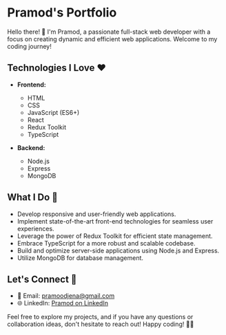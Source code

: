 # Pramod's Portfolio

Hello there! 👋 I'm Pramod, a passionate full-stack web developer with a focus on creating dynamic and efficient web applications. Welcome to my coding journey!

## Technologies I Love ❤️

- **Frontend:**

  - HTML
  - CSS
  - JavaScript (ES6+)
  - React
  - Redux Toolkit
  - TypeScript

- **Backend:**
  - Node.js
  - Express
  - MongoDB

## What I Do 🚀

- Develop responsive and user-friendly web applications.
- Implement state-of-the-art front-end technologies for seamless user experiences.
- Leverage the power of Redux Toolkit for efficient state management.
- Embrace TypeScript for a more robust and scalable codebase.
- Build and optimize server-side applications using Node.js and Express.
- Utilize MongoDB for database management.

## Let's Connect 🤝

- 📧 Email: [pramoodjena@gmail.com](mailto:pramoodjena@gmail.com)
- 🌐 LinkedIn: [Pramod on LinkedIn](https://www.linkedin.com/in/pramod-kumar-jena-851738233)

Feel free to explore my projects, and if you have any questions or collaboration ideas, don't hesitate to reach out! Happy coding! 👨‍💻
